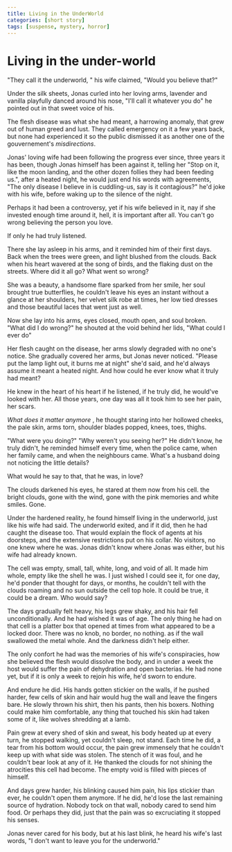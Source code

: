 ```yaml
---
title: Living in the UnderWorld
categories: [short story]
tags: [suspense, mystery, horror]
---
```


# Living in the under-world

"They call it the underworld, " his wife claimed, "Would you believe that?"

 Under the silk sheets, Jonas curled into her loving arms, lavender and vanilla playfully danced around his nose, "I'll call it whatever you do" he pointed out in that sweet voice of his.

 The flesh disease was what she had meant, a harrowing anomaly, that grew out of human greed and lust. They called emergency on it a few years back, but none had experienced it so the public dismissed it as another one of the gouvernement's *misdirections*. 

 Jonas' loving wife had been following the progress ever since, three years it has been, though Jonas himself has been against it, telling her "Stop on it, like the moon landing, and the other dozen follies they had been feeding us.", after a heated night, he would just end his words with agreements, "The only disease I believe in is cuddling-us, say is it contagious?" he'd joke with his wife, before waking up to the silence of the night.

Perhaps it had been a controversy, yet if his wife believed in it, nay if she invested enough time around it, hell, it is important after all. You can't go wrong believing the person you love.

If only he had truly listened.

There she lay asleep in his arms, and it reminded him of their first days. Back when the trees were green, and light blushed from the clouds. Back when his heart wavered at the song of birds, and the flaking dust on the streets. Where did it all go? What went so wrong?

She was a beauty, a handsome flare sparked from her smile, her soul brought true butterflies, he couldn't leave his eyes an instant without a glance at her shoulders, her velvet silk robe at times, her low tied dresses and those beautiful laces that went just as well. 

Now she lay into his arms, eyes closed, mouth open, and soul broken. "What did I do wrong?" he shouted at the void behind her lids, "What could I ever do"

Her flesh caught on the disease, her arms slowly degraded with no one's notice. She gradually covered her arms, but Jonas never noticed. "Please put the lamp light out, it burns me at night" she'd said, and he'd always assume it meant a heated night. And how could he ever know what it truly had meant? 

He knew in the heart of his heart if he listened, if he truly did, he would've looked with her. All those years, one day was all it took him to see her pain, her scars. 

*What does it matter anymore* , he thought staring into her hollowed cheeks, the pale skin, arms torn, shoulder blades popped, knees, toes, thighs. 

"What were you doing?" 
"Why weren't you seeing her?"
He didn't know, he truly didn't, he reminded himself every time, when the police came, when her family came, and when the neighbours came. 
What's a husband doing not noticing the little details? 

What would he say to that, that he was, in love?

The clouds darkened his eyes, he stared at them now from his cell. the bright clouds, gone with the wind, gone with the pink memories and white smiles. Gone.

Under the hardened reality, he found himself living in the underworld, just like his wife had said. The underworld exited, and if it did, then he had caught the disease too. That would explain the flock of agents at his doorsteps, and the extensive restrictions put on his collar. No visitors, no one knew where he was. Jonas didn't know where Jonas was either, but his wife had already known.

The cell was empty, small, tall, white, long, and void of all. It made him whole, empty like the shell he was. I just wished I could see it, for one day, he'd ponder that thought for days, or months, he couldn't tell with the clouds roaming and no sun outside the cell top hole. It could be true, it could be a dream. Who would say? 

The days gradually felt heavy, his legs grew shaky, and his hair fell unconditionally. And he had wished it was of age. The only thing he had on that cell is a platter box that opened at times from what appeared to be a locked door. There was no knob, no border, no nothing. as if the wall swallowed the metal whole. And the darkness didn't help either.

The only confort he had was the memories of his wife's conspiracies, how she believed the flesh would dissolve the body, and in under a week the host would suffer the pain of dehydration and open bacterias. He had none yet, but if it is only a week to rejoin his wife, he'd sworn to endure. 

And endure he did. His hands gotten stickier on the walls, if he pushed harder, few cells of skin and hair would hug the wall and leave the fingers bare. He slowly thrown his shirt, then his pants, then his boxers. Nothing could make him comfortable, any thing that touched his skin had taken some of it, like wolves shredding at a lamb.

Pain grew at every shed of skin and sweat, his body heated up at every turn, he stopped walking, yet couldn't sleep, not stand. Each time he did, a tear from his bottom would occur, the pain grew immensely that he couldn't keep up with what side was stolen. The stench of it was foul, and he couldn't bear look at any of it. He thanked the clouds for not shining the atrocities this cell had become. The empty void is filled with pieces of himself.

And days grew harder, his blinking caused him pain, his lips stickier than ever, he couldn't open them anymore. If he did, he'd lose the last remaining source of hydration. Nobody tock on that wall, nobody cared to send him food. Or perhaps they did, just that the pain was so excruciating it stopped his senses. 

Jonas never cared for his body, but at his last blink, he heard his wife's last words, "I don't want to leave you for the underworld."

